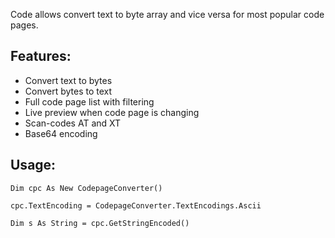 Code allows convert text to byte array and vice versa for most popular code pages.

## Features:
* Convert text to bytes
* Convert bytes to text
* Full code page list with filtering
* Live preview when code page is changing
* Scan-codes AT and XT
* Base64 encoding

## Usage:

```vbnet
Dim cpc As New CodepageConverter()

cpc.TextEncoding = CodepageConverter.TextEncodings.Ascii

Dim s As String = cpc.GetStringEncoded()
```
